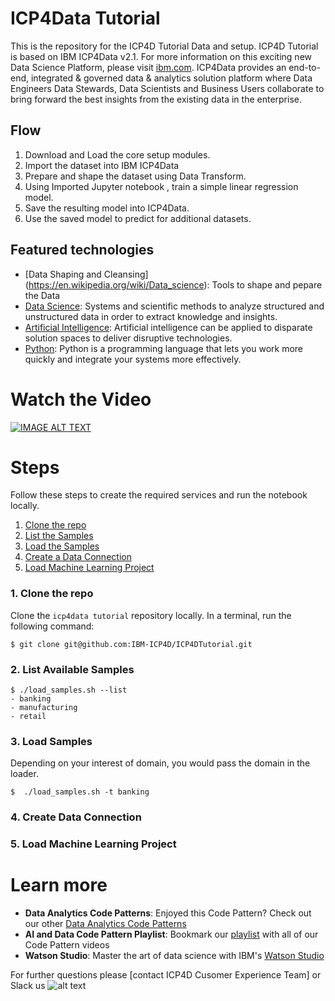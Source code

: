 # ICP4Data Tutorial 

This is the repository for the ICP4D Tutorial Data and setup. ICP4D Tutorial is based on IBM ICP4Data v2.1. For more information on this exciting new Data Science Platform, please visit  [ibm.com](http://ibm.com). ICP4Data provides an end-to-end, integrated & governed data & analytics solution platform where Data Engineers Data Stewards, Data Scientists and Business Users collaborate to bring forward the best insights from the existing data in the enterprise.



## Flow
1. Download and Load the core setup modules.
2. Import the dataset into IBM ICP4Data
3. Prepare and shape the dataset using Data Transform.
4. Using Imported Jupyter notebook , train a simple linear regression model.
5. Save the resulting model into ICP4Data.
6. Use the saved model to predict for additional datasets.

## Featured technologies
* [Data Shaping and Cleansing] (https://en.wikipedia.org/wiki/Data_science): Tools to shape and pepare the Data
* [Data Science](https://en.wikipedia.org/wiki/Data_science): Systems and scientific methods to analyze
structured and unstructured data in order to extract knowledge and insights.
* [Artificial Intelligence](https://medium.com/ibm-data-science-experience): Artificial intelligence can be applied to disparate solution spaces to deliver disruptive technologies.
* [Python](https://www.python.org/): Python is a programming language that lets you work more quickly and integrate your systems more effectively.


# Watch the Video
[![IMAGE ALT TEXT](http://img.youtube.com/vi/YOUTUBE_VIDEO_ID_HERE/0.jpg)](https://www.youtube.com/watch?v=uRjiqiEeCts "Video Title")


# Steps
Follow these steps to create the required services and run the notebook locally.

1. [Clone the repo](#1-clone-the-repo)
2. [List the Samples](#2-list-vailable-samples)
3. [Load the Samples](#3-load-samples)
4. [Create a Data Connection](#4-create-data-connection)
5. [Load Machine Learning Project](#5-load-machine-learning-project)

### 1. Clone the repo

Clone the `icp4data tutorial` repository locally. In a terminal, run the following command:

```
$ git clone git@github.com:IBM-ICP4D/ICP4DTutorial.git
```

### 2. List Available Samples


```
$ ./load_samples.sh --list
- banking
- manufacturing
- retail

```


### 3. Load Samples

Depending on your interest of domain, you would pass the domain in the loader.

```
$  ./load_samples.sh -t banking
```

### 4. Create Data Connection


### 5. Load Machine Learning Project

 

# Learn more

* **Data Analytics Code Patterns**: Enjoyed this Code Pattern? Check out our other [Data Analytics Code Patterns](https://developer.ibm.com/code/technologies/data-science/)
* **AI and Data Code Pattern Playlist**: Bookmark our [playlist](https://www.youtube.com/playlist?list=PLzUbsvIyrNfknNewObx5N7uGZ5FKH0Fde) with all of our Code Pattern videos
* **Watson Studio**: Master the art of data science with IBM's [Watson Studio](https://datascience.ibm.com/)
 



For further questions please [contact ICP4D Cusomer Experience Team]
or Slack us ![alt text](http://icons.iconarchive.com/icons/bokehlicia/captiva/32/web-slack-icon.png  "icp4data-cx")

